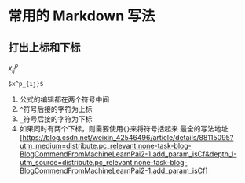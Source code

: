 # 常用的 Markdown 写法

## 打出上标和下标

$x^p_{ij}$

```
$x^p_{ij}$
```

1. 公式的编辑都在两个符号中间
2. `^`符号后接的字符为上标
3. `_`符号后接的字符为下标
4. 如果同时有两个下标，则需要使用`{}`来将符号括起来
   最全的写法地址[https://blog.csdn.net/weixin_42546496/article/details/88115095?utm_medium=distribute.pc_relevant.none-task-blog-BlogCommendFromMachineLearnPai2-1.add_param_isCf&depth_1-utm_source=distribute.pc_relevant.none-task-blog-BlogCommendFromMachineLearnPai2-1.add_param_isCf]
